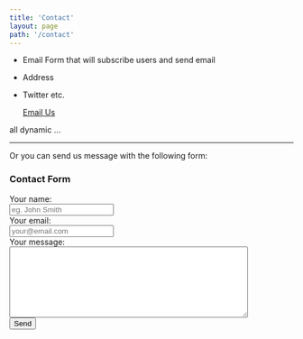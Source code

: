 ```yaml
---
title: 'Contact'
layout: page
path: '/contact'
---
```


-   Email
    Form that will subscribe users and send email
-   Address
-   Twitter etc.



    <a href='mailto:Aleksandar Ristevski<nice@ristevski.me>,Aleksandar Ristevski<nicewaytodoit-wuwu@yahoo.com>'>Email Us <i class="icon-mail"></i></a>

all dynamic ...
<br />
<hr />
<p>Or you can send us message with the following form:</p>
<form class="email" action="https://formspree.io/f/xjvppeza" method="post">
    <h3 class="email__title">Contact Form</h3>
    <div class="email__group">
        <label class="email__group-title" labelFor="name">Your name:</label>
        <div class="email__controls">
            <input type="text" name="name" placeholder="eg. John Smith">
        </div>
    </div>
    <div class="email__group">
        <label labelFor="_replyto">Your email:</label>
        <div class="email__controls">
            <input type="text" name="_replyto" placeholder="your@email.com">
        </div>
    </div>
    <div class="email__group">
        <label class="email__group-title" labelFor="message">Your message:</label>
        <div class="email__controls">
            <textarea name="message"  rows="8" cols="50" maxlength="1000"></textarea>
        </div>
    </div>
    <div class="email__group">
        <button class="email__button" type="submit">Send</button>
    </div>
</form>
